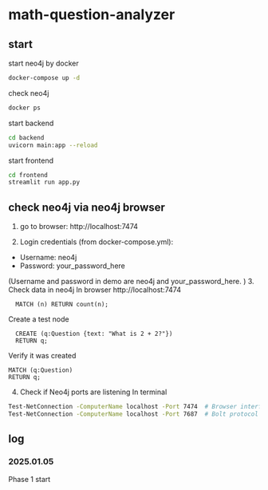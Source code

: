 # math-question-analyzer

## start 

start neo4j by docker
```bash
docker-compose up -d
```
check neo4j
```bash
docker ps
```

start backend 
```bash
cd backend
uvicorn main:app --reload
```

start frontend
```bash
cd frontend
streamlit run app.py
```


## check neo4j via neo4j browser
1. go to browser:  http://localhost:7474

2. Login credentials (from docker-compose.yml):
  - Username: neo4j
  - Password: your_password_here

  (Username and password in demo are neo4j and your_password_here. )
3. Check data in neo4j
  In browser http://localhost:7474
```
  MATCH (n) RETURN count(n);
```
  Create a test node
```
  CREATE (q:Question {text: "What is 2 + 2?"})
  RETURN q;
```
  Verify it was created
  ```
  MATCH (q:Question)
  RETURN q;
  ```
4. Check if Neo4j ports are listening
In terminal
```bash
Test-NetConnection -ComputerName localhost -Port 7474  # Browser interface
Test-NetConnection -ComputerName localhost -Port 7687  # Bolt protocol
```
## log 
### 2025.01.05
Phase 1 start

